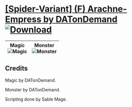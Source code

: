 # [\[Spider-Variant\] \(F\) Arachne-Empress by DATonDemand](https://github.com/Klokinator/FE-Repo/tree/main/Battle%20Animations/Monsters%20-%20Basic%20Types/%5BSpider-Variant%5D%20(F)%20Arachne-Empress%20by%20DATonDemand) [![Download](https://img.shields.io/badge/Download--red?style=social&logo=github)](https://minhaskamal.github.io/DownGit/#/home?url=https://github.com/Klokinator/FE-Repo/tree/main/Battle%20Animations/Monsters%20-%20Basic%20Types/%5BSpider-Variant%5D%20(F)%20Arachne-Empress%20by%20DATonDemand)

| <b>Magic</b><br/><img alt="Magic" src="https://raw.githubusercontent.com/Klokinator/FE-Repo/main/Battle%20Animations/Monsters%20-%20Basic%20Types/%5BSpider-Variant%5D%20(F)%20Arachne-Empress%20by%20DATonDemand/6.%20Magic/Magic.gif"/> | <b>Monster</b><br/><img alt="Monster" src="https://raw.githubusercontent.com/Klokinator/FE-Repo/main/Battle%20Animations/Monsters%20-%20Basic%20Types/%5BSpider-Variant%5D%20(F)%20Arachne-Empress%20by%20DATonDemand/8.%20Monster/Monster.gif"/> |
| :---: | :---: |

## Credits

Magic by DATonDemand.

Monster by DATonDemand.

Scripting done by Sable Mage.

